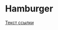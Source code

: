 # Hamburger
[Текст ссылки](https://play.google.com/store/apps/details?id=com.NGS.Hamburger&hl=ru&gl=US)
